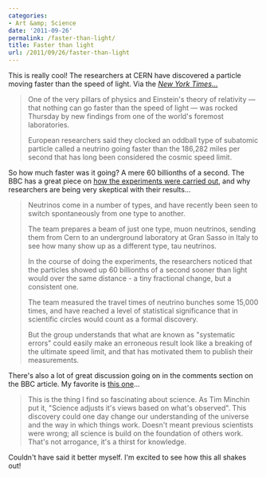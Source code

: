 ```yaml
---
categories:
- Art &amp; Science
date: '2011-09-26'
permalink: /faster-than-light/
title: Faster than light
url: /2011/09/26/faster-than-light
---
```


This is really cool! The researchers at CERN have discovered a particle moving faster than the speed of light. Via the <a href="http://www.nytimes.com/aponline/2011/09/22/world/europe/AP-EU-Breaking-Light-Speed.html"><em>New York Times</em>...</a>

<blockquote>One of the very pillars of physics and Einstein's theory of relativity — that nothing can go faster than the speed of light — was rocked Thursday by new findings from one of the world's foremost laboratories.

European researchers said they clocked an oddball type of subatomic particle called a neutrino going faster than the 186,282 miles per second that has long been considered the cosmic speed limit.</blockquote>

So how much faster was it going? A mere 60 billionths of a second. The BBC has a great piece on <a href="http://www.bbc.co.uk/news/science-environment-15017484">how the experiments were carried out</a>, and why researchers are being very skeptical with their results...

<blockquote>Neutrinos come in a number of types, and have recently been seen to switch spontaneously from one type to another.

The team prepares a beam of just one type, muon neutrinos, sending them from Cern to an underground laboratory at Gran Sasso in Italy to see how many show up as a different type, tau neutrinos.

In the course of doing the experiments, the researchers noticed that the particles showed up 60 billionths of a second sooner than light would over the same distance - a tiny fractional change, but a consistent one.

The team measured the travel times of neutrino bunches some 15,000 times, and have reached a level of statistical significance that in scientific circles would count as a formal discovery.

But the group understands that what are known as "systematic errors" could easily make an erroneous result look like a breaking of the ultimate speed limit, and that has motivated them to publish their measurements.</blockquote>

There's also a lot of great discussion going on in the comments section on the BBC article. My favorite is <a href="http://www.bbc.co.uk/news/science-environment-15017484?postId=110349215#comment_110349215">this one</a>...

<blockquote>This is the thing I find so fascinating about science. As Tim Minchin put it, "Science adjusts it's views based on what's observed". This discovery could one day change our understanding of the universe and the way in which things work. Doesn't meant previous scientists were wrong; all science is build on the foundation of others work. That's not arrogance, it's a thirst for knowledge.</blockquote>

Couldn't have said it better myself. I'm excited to see how this all shakes out!